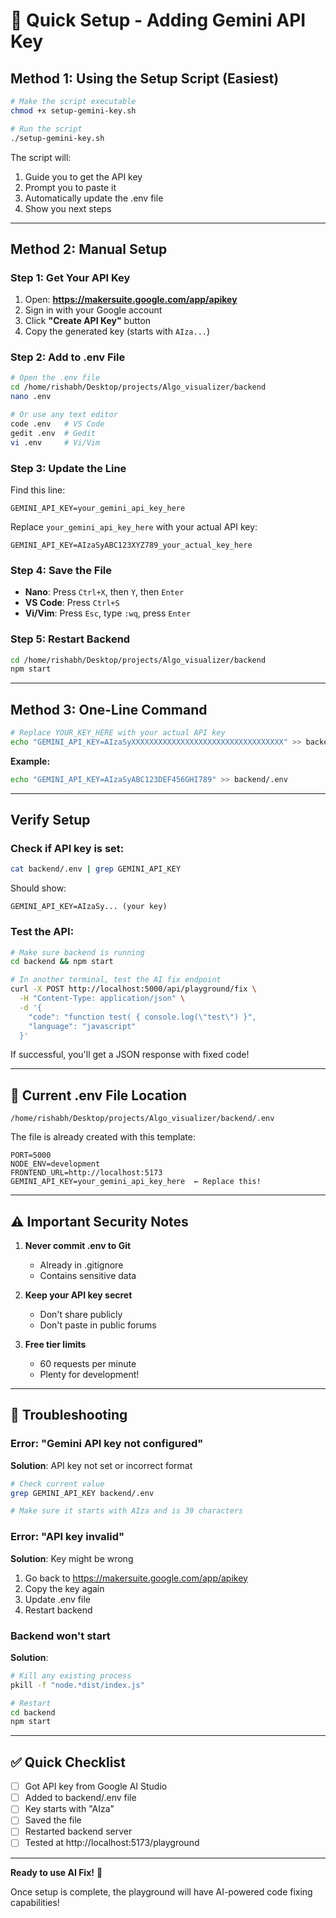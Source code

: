 # 🚀 Quick Setup - Adding Gemini API Key

## Method 1: Using the Setup Script (Easiest)

```bash
# Make the script executable
chmod +x setup-gemini-key.sh

# Run the script
./setup-gemini-key.sh
```

The script will:
1. Guide you to get the API key
2. Prompt you to paste it
3. Automatically update the .env file
4. Show you next steps

---

## Method 2: Manual Setup

### Step 1: Get Your API Key

1. Open: **https://makersuite.google.com/app/apikey**
2. Sign in with your Google account
3. Click **"Create API Key"** button
4. Copy the generated key (starts with `AIza...`)

### Step 2: Add to .env File

```bash
# Open the .env file
cd /home/rishabh/Desktop/projects/Algo_visualizer/backend
nano .env

# Or use any text editor
code .env   # VS Code
gedit .env  # Gedit
vi .env     # Vi/Vim
```

### Step 3: Update the Line

Find this line:
```env
GEMINI_API_KEY=your_gemini_api_key_here
```

Replace `your_gemini_api_key_here` with your actual API key:
```env
GEMINI_API_KEY=AIzaSyABC123XYZ789_your_actual_key_here
```

### Step 4: Save the File

- **Nano**: Press `Ctrl+X`, then `Y`, then `Enter`
- **VS Code**: Press `Ctrl+S`
- **Vi/Vim**: Press `Esc`, type `:wq`, press `Enter`

### Step 5: Restart Backend

```bash
cd /home/rishabh/Desktop/projects/Algo_visualizer/backend
npm start
```

---

## Method 3: One-Line Command

```bash
# Replace YOUR_KEY_HERE with your actual API key
echo "GEMINI_API_KEY=AIzaSyXXXXXXXXXXXXXXXXXXXXXXXXXXXXXXXXXX" >> backend/.env
```

**Example:**
```bash
echo "GEMINI_API_KEY=AIzaSyABC123DEF456GHI789" >> backend/.env
```

---

## Verify Setup

### Check if API key is set:
```bash
cat backend/.env | grep GEMINI_API_KEY
```

Should show:
```
GEMINI_API_KEY=AIzaSy... (your key)
```

### Test the API:

```bash
# Make sure backend is running
cd backend && npm start

# In another terminal, test the AI fix endpoint
curl -X POST http://localhost:5000/api/playground/fix \
  -H "Content-Type: application/json" \
  -d '{
    "code": "function test( { console.log(\"test\") }",
    "language": "javascript"
  }'
```

If successful, you'll get a JSON response with fixed code!

---

## 🎯 Current .env File Location

```
/home/rishabh/Desktop/projects/Algo_visualizer/backend/.env
```

The file is already created with this template:
```env
PORT=5000
NODE_ENV=development
FRONTEND_URL=http://localhost:5173
GEMINI_API_KEY=your_gemini_api_key_here  ← Replace this!
```

---

## ⚠️ Important Security Notes

1. **Never commit .env to Git**
   - Already in .gitignore
   - Contains sensitive data

2. **Keep your API key secret**
   - Don't share publicly
   - Don't paste in public forums

3. **Free tier limits**
   - 60 requests per minute
   - Plenty for development!

---

## 🐛 Troubleshooting

### Error: "Gemini API key not configured"
**Solution**: API key not set or incorrect format
```bash
# Check current value
grep GEMINI_API_KEY backend/.env

# Make sure it starts with AIza and is 39 characters
```

### Error: "API key invalid"
**Solution**: Key might be wrong
1. Go back to https://makersuite.google.com/app/apikey
2. Copy the key again
3. Update .env file
4. Restart backend

### Backend won't start
**Solution**: 
```bash
# Kill any existing process
pkill -f "node.*dist/index.js"

# Restart
cd backend
npm start
```

---

## ✅ Quick Checklist

- [ ] Got API key from Google AI Studio
- [ ] Added to backend/.env file
- [ ] Key starts with "AIza"
- [ ] Saved the file
- [ ] Restarted backend server
- [ ] Tested at http://localhost:5173/playground

---

**Ready to use AI Fix!** 🎉

Once setup is complete, the playground will have AI-powered code fixing capabilities!
